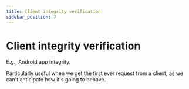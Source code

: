 ```yaml
---
title: Client integrity verification
sidebar_position: 7
---
```


# Client integrity verification

E.g., Android app integrity.

Particularly useful when we get the first ever request from a client, as we can't anticipate how it's going to behave.
